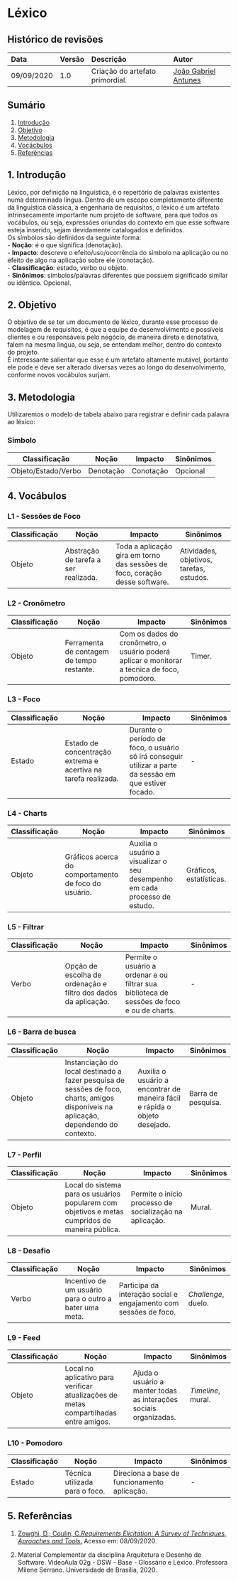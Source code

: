 # Léxico

## **Histórico de revisões**
|Data|Versão|Descrição|Autor|
|:---|:---|:---|:---|
|09/09/2020|1.0|Criação do artefato primordial.|[João Gabriel Antunes](https://github.com/flyerjohn)|

## **Sumário**
1. [Introdução](#1-introdução)
2. [Objetivo](#2-objetivo)
3. [Metodologia](#3-metodologia)
4. [Vocácbulos](#4-vocábulos)
5. [Referências](#5-referências)

## 1. **Introdução**

Léxico, por definição na linguística, é o repertório de palavras existentes numa determinada língua. Dentro de um escopo completamente diferente da linguística clássica, a engenharia de requisitos, o léxico é um artefato intrinsecamente importante num projeto de software, para que todos os vocábulos, ou seja, expressões oriundas do contexto em que esse software esteja inserido, sejam devidamente catalogados e definidos.<br>
Os símbolos são definidos da seguinte forma:<br> - **Noção**: é o que significa (denotação).<br> - **Impacto**: descreve o efeito/uso/ocorrência do símbolo na aplicação ou no efeito de algo na aplicação sobre ele (conotação).<br> - **Classificação**: estado, verbo ou objeto.<br> - **Sinônimos**: símbolos/palavras diferentes que possuem significado similar ou idêntico. Opcional.

## 2. **Objetivo**

O objetivo de se ter um documento de léxico, durante esse processo de modelagem de requisitos, é que a equipe de desenvolvimento e possíveis clientes e ou responsáveis pelo negócio, de maneira direta e denotativa, falem na mesma língua, ou seja, se entendam melhor, dentro do contexto do projeto.<br>
É interessante salientar que esse é um artefato altamente mutável, portanto ele pode e deve ser alterado diversas vezes ao longo do desenvolvimento, conforme novos vocábulos surjam.

## 3. **Metodologia**
Utilizaremos o modelo de tabela abaixo para registrar e definir cada palavra ao léxico:<br>

### **Símbolo**
| Classificação | Noção | Impacto | Sinônimos |
| --- | --- | --- | --- |
| Objeto/Estado/Verbo | Denotação | Conotação | Opcional |


## 4. **Vocábulos**
### L1 - Sessões de Foco
| Classificação | Noção | Impacto | Sinônimos |
| --- | --- | --- | --- |
| Objeto | Abstração de tarefa a ser realizada. | Toda a aplicação gira em torno das sessões de foco, coração desse software. | Atividades, objetivos, tarefas, estudos. |

### L2 - Cronômetro
| Classificação | Noção | Impacto | Sinônimos |
| --- | --- | --- | --- |
| Objeto | Ferramenta de contagem de tempo restante. | Com os dados do cronômetro, o usuário poderá aplicar e monitorar a técnica de foco, pomodoro. | Timer. |

### L3 - Foco
| Classificação | Noção | Impacto | Sinônimos |
| --- | --- | --- | --- |
| Estado | Estado de concentração extrema e acertiva na tarefa realizada. | Durante o período de foco, o usuário só irá conseguir utilizar a parte da sessão em que estiver focado. | - |

### L4 - Charts
| Classificação | Noção | Impacto | Sinônimos |
| --- | --- | --- | --- |
| Objeto | Gráficos acerca do comportamento de foco do usuário. | Auxilia o usuário a visualizar o seu desempenho em cada processo de estudo. | Gráficos, estatísticas. |

### L5 - Filtrar 
| Classificação | Noção | Impacto | Sinônimos |
| --- | --- | --- | --- |
| Verbo | Opção de escolha de ordenação e filtro dos dados da aplicação. | Permite o usuário a ordenar e ou filtrar sua biblioteca de sessões de foco e ou de charts. | - |

### L6 - Barra de busca
| Classificação | Noção | Impacto | Sinônimos |
| --- | --- | --- | --- |
| Objeto | Instanciação do local destinado a fazer pesquisa de sessões de foco, charts, amigos disponíveis na aplicação, dependendo do contexto. | Auxilia o usuário a encontrar de maneira fácil e rápida o objeto desejado. | Barra de pesquisa. |

### L7 - Perfil
| Classificação | Noção | Impacto | Sinônimos |
| --- | --- | --- | --- |
| Objeto | Local do sistema para os usuários popularem com objetivos e metas cumpridos de maneira pública. | Permite o início processo de socialização na aplicação. | Mural. |

### L8 - Desafio
| Classificação | Noção | Impacto | Sinônimos |
| --- | --- | --- | --- |
| Verbo | Incentivo de um usuário para o outro a bater uma meta. | Participa da interação social e engajamento com sessões de foco. | *Challenge*, duelo. |

### L9 - Feed
| Classificação | Noção | Impacto | Sinônimos |
| --- | --- | --- | --- |
| Objeto | Local no aplicativo para verificar atualizações de metas compartilhadas entre amigos. | Ajuda o usuário a manter todas as interações sociais organizadas. | *Timeline*, mural. |

### L10 - Pomodoro
| Classificação | Noção | Impacto | Sinônimos |
| --- | --- | --- | --- |
| Estado | Técnica utilizada para o foco. | Direciona a base de funcionamento aplicação. | - |

## 5. **Referências**

1. [Zowghi, D.; Coulin, C._Requirements Elicitation: A Survey of Techniques, Aproaches and Tools_.](https://web.eecs.umich.edu/~weimerw/2018-481/readings/requirements.pdf) Acesso em: 08/09/2020.

2. Material Complementar da disciplina Arquitetura e Desenho de Software. VideoAula 02g - DSW - Base - Glossário e Léxico. Professora Milene Serrano. Universidade de Brasília, 2020.